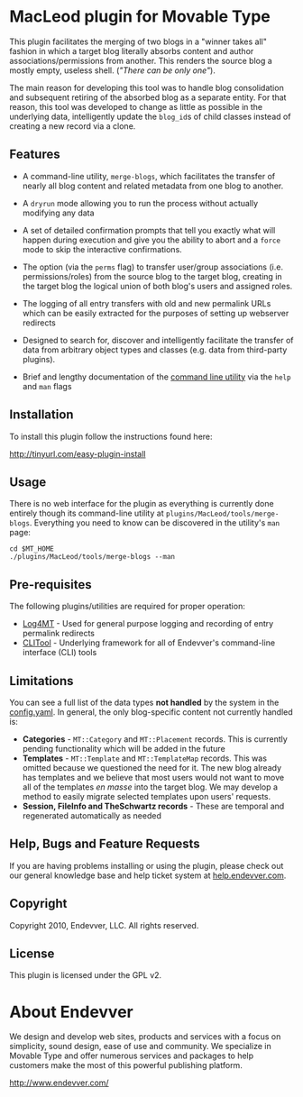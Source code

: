 # MacLeod plugin for Movable Type #

This plugin facilitates the merging of two blogs in a "winner takes all" fashion in which a target blog literally absorbs content and author associations/permissions from another.  This renders the source blog a mostly empty, useless shell. (*"There can be only one"*).

The main reason for developing this tool was to handle blog consolidation and subsequent retiring of the absorbed blog as a separate entity.  For that reason, this tool was developed to change as little as possible in the underlying data, intelligently update the `blog_id`s of child classes instead of creating a new record via a clone.

## Features ##

* A command-line utility, `merge-blogs`, which facilitates the transfer of nearly all blog content and related metadata from one blog to another.

* A `dryrun` mode allowing you to run the process without actually modifying any data

* A set of detailed confirmation prompts that tell you exactly what will happen during execution and give you the ability to abort and a `force` mode to skip the interactive confirmations.

* The option (via the `perms` flag) to transfer user/group associations (i.e. permissions/roles) from the source blog to the target blog, creating in the target blog the logical union of both blog's users and assigned roles.

* The logging of all entry transfers with old and new permalink URLs which can be easily extracted for the purposes of setting up webserver redirects

* Designed to search for, discover and intelligently facilitate the transfer of data from arbitrary object types and classes (e.g. data from third-party plugins).

* Brief and lengthy documentation of the [command line utility](http://github.com/endevver/mt-plugin-macleod/blob/master/plugins/MacLeod/tools/merge-blogs) via the `help` and `man` flags

## Installation ##

To install this plugin follow the instructions found here:

http://tinyurl.com/easy-plugin-install

## Usage ##

There is no web interface for the plugin as everything is currently done entirely though its command-line utility at `plugins/MacLeod/tools/merge-blogs`.  Everything you need to know can be discovered in the utility's `man` page: 

    cd $MT_HOME
    ./plugins/MacLeod/tools/merge-blogs --man

## Pre-requisites ##

The following plugins/utilities are required for proper operation:

* [Log4MT](http://github.com/endevver/mt-plugin-log4mt) - Used for general purpose logging and recording of entry permalink redirects
* [CLITool](http://github.com/endevver/mt-util-clitool) - Underlying framework for all of Endevver's command-line interface (CLI) tools

## Limitations ##

You can see a full list of the data types **not handled** by the system in the [config.yaml](http://github.com/endevver/mt-plugin-macleod/blob/master/plugins/MacLeod/config.yaml).  In general, the only blog-specific content not currently handled is:

* **Categories** - `MT::Category` and `MT::Placement` records.  This is currently pending functionality which will be added in the future
* **Templates** - `MT::Template` and `MT::TemplateMap` records. This was omitted because we questioned the need for it.  The new blog already has templates and we believe that most users would not want to move all of the templates *en masse* into the target blog.  We may develop a method to easily migrate selected templates upon users' requests.
* **Session, FileInfo and TheSchwartz records** - These are temporal and regenerated automatically as needed

## Help, Bugs and Feature Requests ##

If you are having problems installing or using the plugin, please check out our general knowledge base and help ticket system at [help.endevver.com](http://help.endevver.com).

## Copyright ##

Copyright 2010, Endevver, LLC. All rights reserved.

## License ##

This plugin is licensed under the GPL v2.

# About Endevver #

We design and develop web sites, products and services with a focus on 
simplicity, sound design, ease of use and community. We specialize in 
Movable Type and offer numerous services and packages to help customers 
make the most of this powerful publishing platform.

http://www.endevver.com/

